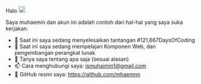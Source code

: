 Halo <img src="https://media.giphy.com/media/hvRJCLFzcasrR4ia7z/giphy.gif" width="18px">

Saya muhaemin dan akun ini adalah contoh dari hal-hal yang saya suka kerjakan.
- 🔭 Saat ini saya sedang menyelesaikan tantangan #121,667DaysOfCoding
- 🌱 Saat ini saya sedang mempelajari Komponen Web, dan pengembangan perangkat lunak 
- 💬 Tanya saya tentang apa saja (sesuai alasan)
- 📫 Cara menghubungi saya: ismuhaimin1@gmail.com
- 🎁 GitHub resmi saya: https://github.com/mhaemnn







